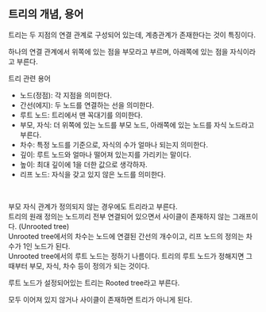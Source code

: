 ## 트리의 개념, 용어

트리는 두 지점의 연결 관계로 구성되어 있는데, 계층관계가 존재한다는 것이 특징이다.  

하나의 연결 관계에서 위쪽에 있는 점을 부모라고 부르며, 아래쪽에 있는 점을 자식이라고 부른다.  

트리 관련 용어
- 노드(정점): 각 지점을 의미한다.
- 간선(에지): 두 노드를 연결하는 선을 의미한다.
- 루트 노드: 트리에서 맨 꼭대기를 의미한다.
- 부모, 자식: 더 위쪽에 있는 노드를 부모 노드, 아래쪽에 있는 노드를 자식 노드라고 부른다.
- 차수: 특정 노드를 기준으로, 자식의 수가 얼마나 되는지 의미한다.
- 깊이: 루트 노드와 얼마나 떨어져 있는지를 가리키는 말이다.
- 높이: 최대 깊이에 1을 더한 값으로 생각하자.
- 리프 노드: 자식을 갖고 있지 않은 노드를 의미한다.

<br>

부모 자식 관계가 정의되지 않는 경우에도 트리라고 부른다.  
트리의 원래 정의는 노드끼리 전부 연결되어 있으면서 사이클이 존재하지 않는 그래프이다. (Unrooted tree)  
Unrooted tree에서의 차수는 노드에 연결된 간선의 개수이고, 리프 노드의 정의는 차수가 1인 노드가 된다.  
Unrooted tree에서의 루트 노드는 정하기 나름이다. 트리의 루트 노드가 정해지면 그때부터 부모, 자식, 차수 등이 정의가 되는 것이다.

루트 노드가 설정되어있는 트리는 Rooted tree라고 부른다.  

모두 이어져 있지 않거나 사이클이 존재하면 트리가 아니게 된다.  
